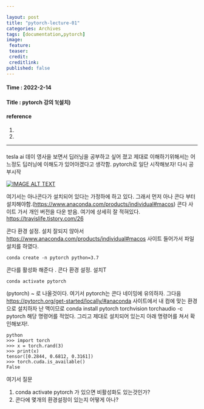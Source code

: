 ```yaml
---

layout: post
title: "pytorch-lecture-01"
categories: Archives
tags: [documentation,pytorch]
image:
 feature:
 teaser:
 credit:
 creditlink:
published: false
---
```


#### Time : 2022-2-14
#### Title : pytorch 강의 1(설치)

#### reference

1. []() 
2. []()

***
#### 

tesla ai 데이 영사을 보면서 딥러닝을 공부하고 싶어 졌고 
제대로 이해하기위해서는 어느정도 딥러닝에 이해도가 있어야겠다고 생각함.
pytorch로 일단 시작해보자! 다시 공부시작

[![IMAGE ALT TEXT](https://img.youtube.com/vi/EMXfZB8FVUA/0.jpg)](https://www.youtube.com/watch?v=EMXfZB8FVUA "Video Title")


여기서는 아나콘다가 설치되어 있다는 가정하에 하고 있다.
그래서 먼저 아나 콘다 부터 설치해야함.(https://www.anaconda.com/products/individual#macos)
콘다 사이트 가서 개인 버전을 다운 받음.
여기에 상세히 잘 적혀있다.
https://travislife.tistory.com/26

콘다 환경 설정. 설치
잘되지 않아서 https://www.anaconda.com/products/individual#macos
사이트 들어가서 파일 설치를 하였다.

~~~
conda create -n pytorch python=3.7
~~~

콘다를 활성화 해준다
.
콘다 환경 설정. 설치T
~~~
conda activate pytorch
~~~

(pytorch) ~ 로 나올것이다. 여기서 pytorch는 콘다 네이밍에 유의하자.
그다음 https://pytorch.org/get-started/locally/#anaconda 사이트에서
내 컴에 맞는 환경으로 설치하자 난 맥이므로 
conda install pytorch torchvision torchaudio -c pytorch
해당 명령어를 적었다.
그리고 제대로 설치되어 있는지 아래 명령어를 쳐서 확인해보자!.
~~~
python
>>> import torch
>>> x = torch.rand(3)
>>> print(x)
tensor([0.2844, 0.6812, 0.3161])
>>> torch.cuda.is_available()
False
~~~

여기서 질문 
1. conda activate pytorch 가 있으면 비활성화도 있는것인가?
2. 콘다에 몇개의 환경설정이 있는지 어떻게 아나?